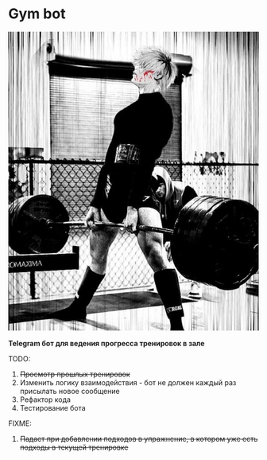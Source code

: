 # Gym bot

![Funny pic](./etc/funny_pic.jpg)

**Telegram бот для ведения прогресса тренировок в зале**

TODO:
1. ~~Просмотр прошлых тренировок~~
2. Изменить логику взаимодействия - бот не должен каждый раз присылать новое сообщение
3. Рефактор кода
4. Тестирование бота

FIXME:
1. ~~Падает при добавлении подходов в упражнение, в котором уже есть подходы в текущей тренировке~~
